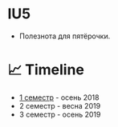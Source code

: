 # IU5
* Полезнота для пятёрочки.

# 📈 Timeline
* [1 семестр](https://github.com/dlnwlkmn/IU5/tree/master/Term%201) - осень 2018
* 2 семестр - весна 2019
* 3 семестр - осень 2019
